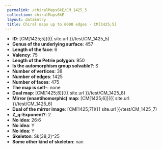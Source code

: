 ```yaml
--- 
 permalink: /chiralMaps6kE/CM_1425_5 
 collection: chiralMaps6kE
 layout: dataEntry
 title: Chiral maps up to 6000 edges - CM[1425;5]
---
```


- **ID**: [CM[1425;5]]({{ site.url }}/test/CM_1425_5)
- **Genus of the underlying surface**: 457
- **Length of the face**: 6
- **Valency**: 75
- **Length of the Petrie polygon**: 950
- **Is the automorphism group solvable?**: S
- **Number of vertices**: 38
- **Number of edges**: 1425
- **Number of faces**: 475
- **The map is self-**: none
- **Dual map**: [CM[1425;8]]({{ site.url }}/test/CM_1425_8)
- **Mirror (enantihomorphic) map**: [CM[1425;6]]({{ site.url }}/test/CM_1425_6)
- **Dual of the mirror image**: [CM[1425;7]]({{ site.url }}/test/CM_1425_7)
- **Z_q-Exponent?**: 2
- **No idea**:  26:6
- **No idea**: Y
- **No idea**: Y
- **Skeleton**: Sk(38;2)^25
- **Some other kind of skeleton**: nan
